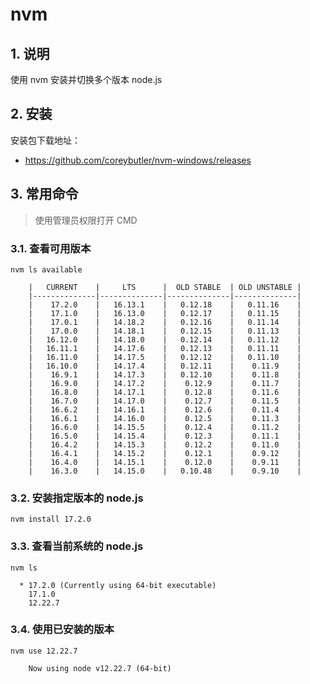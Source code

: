 # nvm

## 1. 说明

使用 nvm 安装并切换多个版本 node.js

## 2. 安装

安装包下载地址：

* https://github.com/coreybutler/nvm-windows/releases

## 3. 常用命令

>使用管理员权限打开 CMD


### 3.1. 查看可用版本

```shell
nvm ls available

    |   CURRENT    |     LTS      |  OLD STABLE  | OLD UNSTABLE |
    |--------------|--------------|--------------|--------------|
    |    17.2.0    |   16.13.1    |   0.12.18    |   0.11.16    |
    |    17.1.0    |   16.13.0    |   0.12.17    |   0.11.15    |
    |    17.0.1    |   14.18.2    |   0.12.16    |   0.11.14    |
    |    17.0.0    |   14.18.1    |   0.12.15    |   0.11.13    |
    |   16.12.0    |   14.18.0    |   0.12.14    |   0.11.12    |
    |   16.11.1    |   14.17.6    |   0.12.13    |   0.11.11    |
    |   16.11.0    |   14.17.5    |   0.12.12    |   0.11.10    |
    |   16.10.0    |   14.17.4    |   0.12.11    |    0.11.9    |
    |    16.9.1    |   14.17.3    |   0.12.10    |    0.11.8    |
    |    16.9.0    |   14.17.2    |    0.12.9    |    0.11.7    |
    |    16.8.0    |   14.17.1    |    0.12.8    |    0.11.6    |
    |    16.7.0    |   14.17.0    |    0.12.7    |    0.11.5    |
    |    16.6.2    |   14.16.1    |    0.12.6    |    0.11.4    |
    |    16.6.1    |   14.16.0    |    0.12.5    |    0.11.3    |
    |    16.6.0    |   14.15.5    |    0.12.4    |    0.11.2    |
    |    16.5.0    |   14.15.4    |    0.12.3    |    0.11.1    |
    |    16.4.2    |   14.15.3    |    0.12.2    |    0.11.0    |
    |    16.4.1    |   14.15.2    |    0.12.1    |    0.9.12    |
    |    16.4.0    |   14.15.1    |    0.12.0    |    0.9.11    |
    |    16.3.0    |   14.15.0    |   0.10.48    |    0.9.10    |
```

### 3.2. 安装指定版本的 node.js

```shell
nvm install 17.2.0
```

### 3.3. 查看当前系统的 node.js

```shell
nvm ls

  * 17.2.0 (Currently using 64-bit executable)
    17.1.0
    12.22.7
```

### 3.4. 使用已安装的版本

```shell
nvm use 12.22.7

    Now using node v12.22.7 (64-bit)
```

